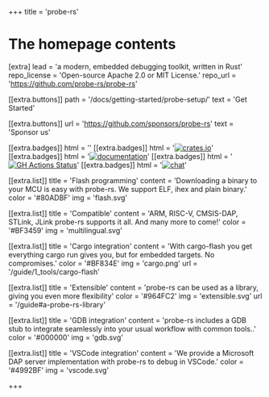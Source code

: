 +++
title = 'probe-rs'


# The homepage contents
[extra]
lead = 'a modern, embedded debugging toolkit, written in Rust'
repo_license = 'Open-source Apache 2.0 or MIT License.'
repo_url = 'https://github.com/probe-rs/probe-rs'

[[extra.buttons]]
path = '/docs/getting-started/probe-setup/'
text = 'Get Started'

[[extra.buttons]]
url = 'https://github.com/sponsors/probe-rs'
text = 'Sponsor us'


[[extra.badges]]
html = '<a href="https://github.com/probe-rs/probe-rs" style="color:black" target="_blank"><i class="fab fa-github m-1" style="font-size:1.2em"></i></a>'
[[extra.badges]]
html = '<a href="https://crates.io/crates/probe-rs" target="_blank"><img src="https://meritbadge.herokuapp.com/probe-rs" alt="crates.io" class="m-1" /></a>'
[[extra.badges]]
html = '<a href="https://docs.rs/probe-rs" target="_blank"><img src="https://docs.rs/probe-rs/badge.svg" alt="documentation" class="m-1" /></a>'
[[extra.badges]]
html = '<a href="https://github.com/probe-rs/probe-rs/actions" target="_blank"><img src="https://github.com/probe-rs/probe-rs/workflows/CI/badge.svg" alt="GH Actions Status" class="m-1" /></a>'
[[extra.badges]]
html = '<a href="https://matrix.to/#/#probe-rs:matrix.org" target="_blank"><img src="https://img.shields.io/badge/chat-probe--rs%3Amatrix.org-brightgreen" alt="chat" class="m-1" /></a>'

[[extra.list]]
title = 'Flash programming'
content = 'Downloading a binary to your MCU is easy with probe-rs. We support ELF, ihex and plain binary.'
color = '#80ADBF'
img = 'flash.svg'

[[extra.list]]
title = 'Compatible'
content = 'ARM, RISC-V, CMSIS-DAP, STLink, JLink probe-rs supports it all. And many more to come!'
color = '#BF3459'
img = 'multilingual.svg'

[[extra.list]]
title = 'Cargo integration'
content = 'With cargo-flash you get everything cargo run gives you, but for embedded targets. No compromises.'
color = '#BF834E'
img = 'cargo.png'
url = '/guide/1_tools/cargo-flash'

[[extra.list]]
title = 'Extensible'
content = 'probe-rs can be used as a library, giving you even more flexibility'
color = '#964FC2'
img = 'extensible.svg'
url = '/guide#a-probe-rs-library'

[[extra.list]]
title = 'GDB integration'
content = 'probe-rs includes a GDB stub to integrate seamlessly into your usual workflow with common tools..'
color = '#000000'
img = 'gdb.svg'

[[extra.list]]
title = 'VSCode integration'
content = 'We provide a Microsoft DAP server implementation with probe-rs to debug in VSCode.'
color = '#4992BF'
img = 'vscode.svg'

+++
